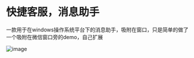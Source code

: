 # 快捷客服，消息助手
一款用于在windows操作系统平台下的消息助手，吸附在窗口，只是简单的做了一个吸附在微信窗口旁的demo，自己扩展


![image](https://github.com/user-attachments/assets/010cbfeb-4339-4514-a678-29ae5387217a)
